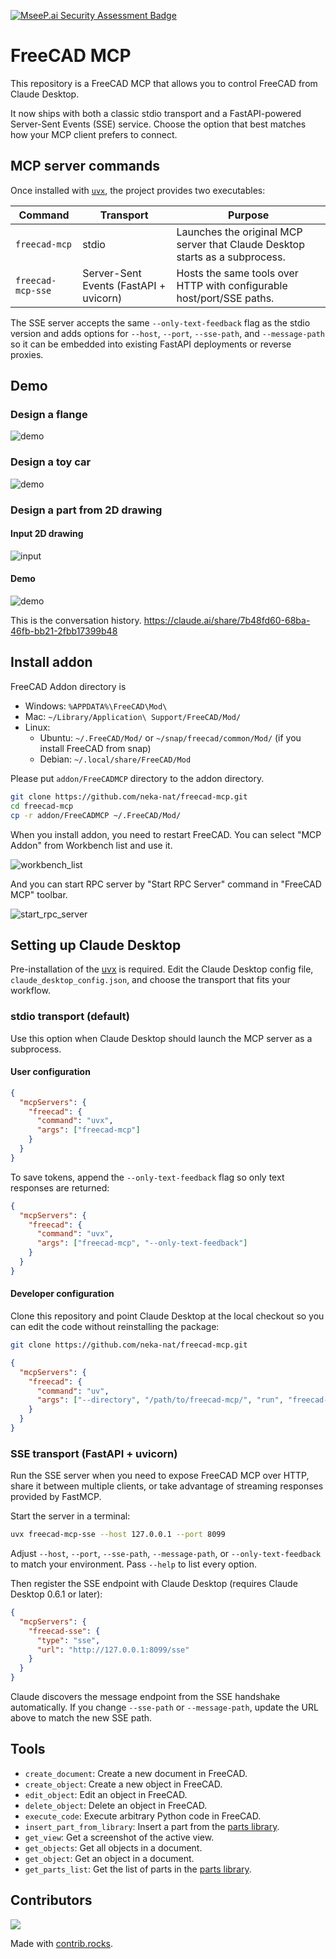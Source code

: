 [![MseeP.ai Security Assessment Badge](https://mseep.net/pr/neka-nat-freecad-mcp-badge.png)](https://mseep.ai/app/neka-nat-freecad-mcp)

# FreeCAD MCP

This repository is a FreeCAD MCP that allows you to control FreeCAD from Claude Desktop.

It now ships with both a classic stdio transport and a FastAPI-powered Server-Sent
Events (SSE) service. Choose the option that best matches how your MCP client prefers
to connect.

## MCP server commands

Once installed with [`uvx`](https://docs.astral.sh/uv/guides/tools/), the project
provides two executables:

| Command           | Transport                              | Purpose                                                                      |
| ----------------- | -------------------------------------- | ---------------------------------------------------------------------------- |
| `freecad-mcp`     | stdio                                  | Launches the original MCP server that Claude Desktop starts as a subprocess. |
| `freecad-mcp-sse` | Server-Sent Events (FastAPI + uvicorn) | Hosts the same tools over HTTP with configurable host/port/SSE paths.        |

The SSE server accepts the same `--only-text-feedback` flag as the stdio version and
adds options for `--host`, `--port`, `--sse-path`, and `--message-path` so it can be
embedded into existing FastAPI deployments or reverse proxies.

## Demo

### Design a flange

![demo](./assets/freecad_mcp4.gif)

### Design a toy car

![demo](./assets/make_toycar4.gif)

### Design a part from 2D drawing

#### Input 2D drawing

![input](./assets/b9-1.png)

#### Demo

![demo](./assets/from_2ddrawing.gif)

This is the conversation history.
https://claude.ai/share/7b48fd60-68ba-46fb-bb21-2fbb17399b48

## Install addon

FreeCAD Addon directory is

- Windows: `%APPDATA%\FreeCAD\Mod\`
- Mac: `~/Library/Application\ Support/FreeCAD/Mod/`
- Linux:
  - Ubuntu: `~/.FreeCAD/Mod/` or `~/snap/freecad/common/Mod/` (if you install FreeCAD from snap)
  - Debian: `~/.local/share/FreeCAD/Mod`

Please put `addon/FreeCADMCP` directory to the addon directory.

```bash
git clone https://github.com/neka-nat/freecad-mcp.git
cd freecad-mcp
cp -r addon/FreeCADMCP ~/.FreeCAD/Mod/
```

When you install addon, you need to restart FreeCAD.
You can select "MCP Addon" from Workbench list and use it.

![workbench_list](./assets/workbench_list.png)

And you can start RPC server by "Start RPC Server" command in "FreeCAD MCP" toolbar.

![start_rpc_server](./assets/start_rpc_server.png)

## Setting up Claude Desktop

Pre-installation of the [uvx](https://docs.astral.sh/uv/guides/tools/) is required.
Edit the Claude Desktop config file, `claude_desktop_config.json`, and choose the
transport that fits your workflow.

### stdio transport (default)

Use this option when Claude Desktop should launch the MCP server as a subprocess.

#### User configuration

```json
{
  "mcpServers": {
    "freecad": {
      "command": "uvx",
      "args": ["freecad-mcp"]
    }
  }
}
```

To save tokens, append the `--only-text-feedback` flag so only text responses are
returned:

```json
{
  "mcpServers": {
    "freecad": {
      "command": "uvx",
      "args": ["freecad-mcp", "--only-text-feedback"]
    }
  }
}
```

#### Developer configuration

Clone this repository and point Claude Desktop at the local checkout so you can edit
the code without reinstalling the package:

```bash
git clone https://github.com/neka-nat/freecad-mcp.git
```

```json
{
  "mcpServers": {
    "freecad": {
      "command": "uv",
      "args": ["--directory", "/path/to/freecad-mcp/", "run", "freecad-mcp"]
    }
  }
}
```

### SSE transport (FastAPI + uvicorn)

Run the SSE server when you need to expose FreeCAD MCP over HTTP, share it between
multiple clients, or take advantage of streaming responses provided by FastMCP.

Start the server in a terminal:

```bash
uvx freecad-mcp-sse --host 127.0.0.1 --port 8099
```

Adjust `--host`, `--port`, `--sse-path`, `--message-path`, or `--only-text-feedback`
to match your environment. Pass `--help` to list every option.

Then register the SSE endpoint with Claude Desktop (requires Claude Desktop 0.6.1 or
later):

```json
{
  "mcpServers": {
    "freecad-sse": {
      "type": "sse",
      "url": "http://127.0.0.1:8099/sse"
    }
  }
}
```

Claude discovers the message endpoint from the SSE handshake automatically. If you
change `--sse-path` or `--message-path`, update the URL above to match the new SSE
path.

## Tools

- `create_document`: Create a new document in FreeCAD.
- `create_object`: Create a new object in FreeCAD.
- `edit_object`: Edit an object in FreeCAD.
- `delete_object`: Delete an object in FreeCAD.
- `execute_code`: Execute arbitrary Python code in FreeCAD.
- `insert_part_from_library`: Insert a part from the [parts library](https://github.com/FreeCAD/FreeCAD-library).
- `get_view`: Get a screenshot of the active view.
- `get_objects`: Get all objects in a document.
- `get_object`: Get an object in a document.
- `get_parts_list`: Get the list of parts in the [parts library](https://github.com/FreeCAD/FreeCAD-library).

## Contributors

<a href="https://github.com/neka-nat/freecad-mcp/graphs/contributors">
  <img src="https://contrib.rocks/image?repo=neka-nat/freecad-mcp" />
</a>

Made with [contrib.rocks](https://contrib.rocks).
